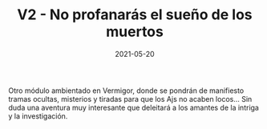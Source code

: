 ﻿---
title: V2 - No profanarás el sueño de los muertos

summary: "El Circo de los Magníficos ha llegado a la populosa ciudad de Morowen, la capital de Mourntall, durante la semana de su carnaval, el mayor espectáculo popular de Vermigor. No tardarán en producirse toda suerte de extraños y macabros sucesos en las calles de la abarrotada urbe, mientras nuestros aventureros tratan de desentrañar los misterios tras la siniestra troupe circense. Algo terrible esta a punto de suceder..."
authors:
  - José Carlos de Diego
date: 2021-05-20
type: post
categories:
- Vermigor
tags:
- vermigor
- aventura
- misterio
- investigación
minlevels: "6"
maxlevels: "8"
prices: 8€
session: "no definido"
mincharacters: "3"
maxcharacters: "5"
eval: oficial
cover: no-profanaras-el-sueno-de-los-muertos.jpg
download: no-profanaras-el-sueno-de-los-muertos.pdf
moreinfo: "https://tesorosdelamarca.com/producto/no-profanaras-el-sueno-de-los-muertos/"
license: "OGL"
draft: false

---

Otro módulo ambientado en Vermigor, donde se pondrán de manifiesto tramas ocultas, misterios y tiradas para que los Ajs no acaben locos...
Sin duda una aventura muy interesante que deleitará a los amantes de la intriga y la investigación.
